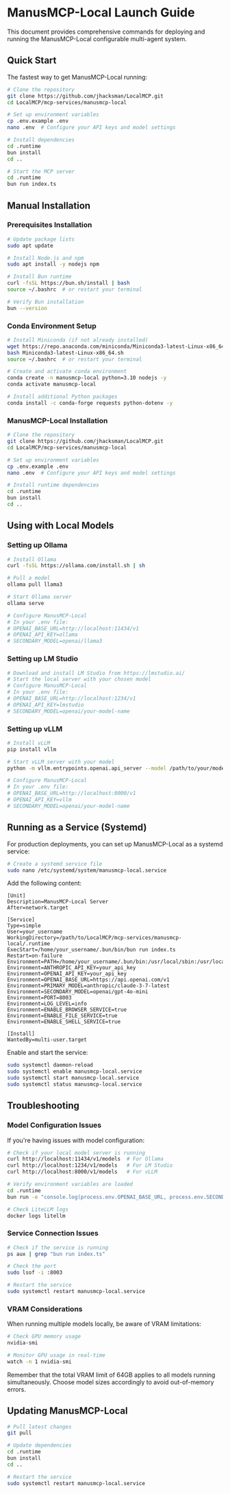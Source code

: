 # ManusMCP-Local Launch Guide

This document provides comprehensive commands for deploying and running the ManusMCP-Local configurable multi-agent system.

## Quick Start

The fastest way to get ManusMCP-Local running:

```bash
# Clone the repository
git clone https://github.com/jhacksman/LocalMCP.git
cd LocalMCP/mcp-services/manusmcp-local

# Set up environment variables
cp .env.example .env
nano .env  # Configure your API keys and model settings

# Install dependencies
cd .runtime
bun install
cd ..

# Start the MCP server
cd .runtime
bun run index.ts
```

## Manual Installation

### Prerequisites Installation

```bash
# Update package lists
sudo apt update

# Install Node.js and npm
sudo apt install -y nodejs npm

# Install Bun runtime
curl -fsSL https://bun.sh/install | bash
source ~/.bashrc  # or restart your terminal

# Verify Bun installation
bun --version
```

### Conda Environment Setup

```bash
# Install Miniconda (if not already installed)
wget https://repo.anaconda.com/miniconda/Miniconda3-latest-Linux-x86_64.sh
bash Miniconda3-latest-Linux-x86_64.sh
source ~/.bashrc  # or restart your terminal

# Create and activate conda environment
conda create -n manusmcp-local python=3.10 nodejs -y
conda activate manusmcp-local

# Install additional Python packages
conda install -c conda-forge requests python-dotenv -y
```

### ManusMCP-Local Installation

```bash
# Clone the repository
git clone https://github.com/jhacksman/LocalMCP.git
cd LocalMCP/mcp-services/manusmcp-local

# Set up environment variables
cp .env.example .env
nano .env  # Configure your API keys and model settings

# Install runtime dependencies
cd .runtime
bun install
cd ..
```

## Using with Local Models

### Setting up Ollama

```bash
# Install Ollama
curl -fsSL https://ollama.com/install.sh | sh

# Pull a model
ollama pull llama3

# Start Ollama server
ollama serve

# Configure ManusMCP-Local
# In your .env file:
# OPENAI_BASE_URL=http://localhost:11434/v1
# OPENAI_API_KEY=ollama
# SECONDARY_MODEL=openai/llama3
```

### Setting up LM Studio

```bash
# Download and install LM Studio from https://lmstudio.ai/
# Start the local server with your chosen model
# Configure ManusMCP-Local
# In your .env file:
# OPENAI_BASE_URL=http://localhost:1234/v1
# OPENAI_API_KEY=lmstudio
# SECONDARY_MODEL=openai/your-model-name
```

### Setting up vLLM

```bash
# Install vLLM
pip install vllm

# Start vLLM server with your model
python -m vllm.entrypoints.openai.api_server --model /path/to/your/model --port 8000

# Configure ManusMCP-Local
# In your .env file:
# OPENAI_BASE_URL=http://localhost:8000/v1
# OPENAI_API_KEY=vllm
# SECONDARY_MODEL=openai/your-model-name
```

## Running as a Service (Systemd)

For production deployments, you can set up ManusMCP-Local as a systemd service:

```bash
# Create a systemd service file
sudo nano /etc/systemd/system/manusmcp-local.service
```

Add the following content:

```
[Unit]
Description=ManusMCP-Local Server
After=network.target

[Service]
Type=simple
User=your_username
WorkingDirectory=/path/to/LocalMCP/mcp-services/manusmcp-local/.runtime
ExecStart=/home/your_username/.bun/bin/bun run index.ts
Restart=on-failure
Environment=PATH=/home/your_username/.bun/bin:/usr/local/sbin:/usr/local/bin:/usr/sbin:/usr/bin:/sbin:/bin
Environment=ANTHROPIC_API_KEY=your_api_key
Environment=OPENAI_API_KEY=your_api_key
Environment=OPENAI_BASE_URL=https://api.openai.com/v1
Environment=PRIMARY_MODEL=anthropic/claude-3-7-latest
Environment=SECONDARY_MODEL=openai/gpt-4o-mini
Environment=PORT=8003
Environment=LOG_LEVEL=info
Environment=ENABLE_BROWSER_SERVICE=true
Environment=ENABLE_FILE_SERVICE=true
Environment=ENABLE_SHELL_SERVICE=true

[Install]
WantedBy=multi-user.target
```

Enable and start the service:

```bash
sudo systemctl daemon-reload
sudo systemctl enable manusmcp-local.service
sudo systemctl start manusmcp-local.service
sudo systemctl status manusmcp-local.service
```

## Troubleshooting

### Model Configuration Issues

If you're having issues with model configuration:

```bash
# Check if your local model server is running
curl http://localhost:11434/v1/models  # For Ollama
curl http://localhost:1234/v1/models   # For LM Studio
curl http://localhost:8000/v1/models   # For vLLM

# Verify environment variables are loaded
cd .runtime
bun run -e "console.log(process.env.OPENAI_BASE_URL, process.env.SECONDARY_MODEL)"

# Check LiteLLM logs
docker logs litellm
```

### Service Connection Issues

```bash
# Check if the service is running
ps aux | grep "bun run index.ts"

# Check the port
sudo lsof -i :8003

# Restart the service
sudo systemctl restart manusmcp-local.service
```

### VRAM Considerations

When running multiple models locally, be aware of VRAM limitations:

```bash
# Check GPU memory usage
nvidia-smi

# Monitor GPU usage in real-time
watch -n 1 nvidia-smi
```

Remember that the total VRAM limit of 64GB applies to all models running simultaneously. Choose model sizes accordingly to avoid out-of-memory errors.

## Updating ManusMCP-Local

```bash
# Pull latest changes
git pull

# Update dependencies
cd .runtime
bun install
cd ..

# Restart the service
sudo systemctl restart manusmcp-local.service
```

